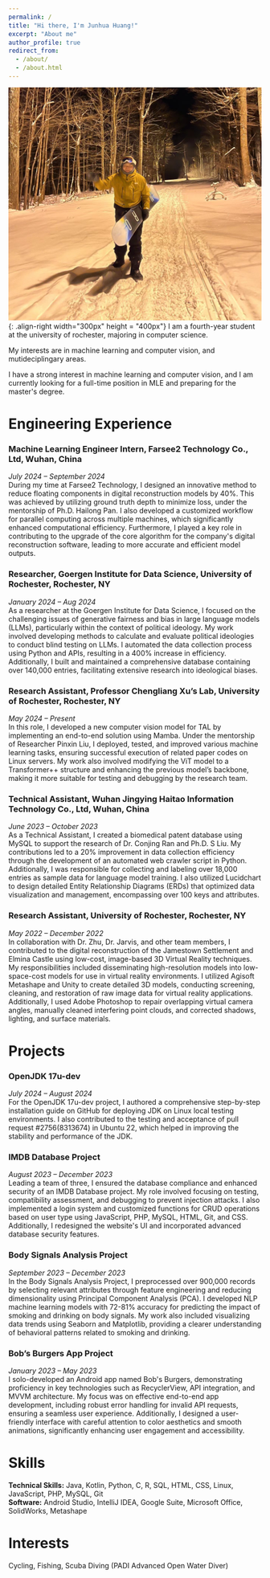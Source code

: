 ```yaml
---
permalink: /
title: "Hi there, I'm Junhua Huang!"
excerpt: "About me"
author_profile: true
redirect_from: 
  - /about/
  - /about.html
---
```


![Illustration of combining vision and language modalities](/images/profile3.jpg){: .align-right width="300px" height = "400px"}
I am a fourth-year student at the university of rochester, majoring in computer science.

My interests are in machine learning and computer vision, and mutideciplingary areas.

I have a strong interest in machine learning and computer vision, and I am currently looking for a full-time position in MLE and preparing for the master's degree.


# Engineering Experience

### Machine Learning Engineer Intern, Farsee2 Technology Co., Ltd, Wuhan, China  
*July 2024 – September 2024*  
During my time at Farsee2 Technology, I designed an innovative method to reduce floating components in digital reconstruction models by 40%. This was achieved by utilizing ground truth depth to minimize loss, under the mentorship of Ph.D. Hailong Pan. I also developed a customized workflow for parallel computing across multiple machines, which significantly enhanced computational efficiency. Furthermore, I played a key role in contributing to the upgrade of the core algorithm for the company's digital reconstruction software, leading to more accurate and efficient model outputs.

### Researcher, Goergen Institute for Data Science, University of Rochester, Rochester, NY  
*January 2024 – Aug 2024*  
As a researcher at the Goergen Institute for Data Science, I focused on the challenging issues of generative fairness and bias in large language models (LLMs), particularly within the context of political ideology. My work involved developing methods to calculate and evaluate political ideologies to conduct blind testing on LLMs. I automated the data collection process using Python and APIs, resulting in a 400% increase in efficiency. Additionally, I built and maintained a comprehensive database containing over 140,000 entries, facilitating extensive research into ideological biases.

### Research Assistant, Professor Chengliang Xu’s Lab, University of Rochester, Rochester, NY  
*May 2024 – Present*  
In this role, I developed a new computer vision model for TAL by implementing an end-to-end solution using Mamba. Under the mentorship of Researcher Pinxin Liu, I deployed, tested, and improved various machine learning tasks, ensuring successful execution of related paper codes on Linux servers. My work also involved modifying the ViT model to a Transformer++ structure and enhancing the previous model’s backbone, making it more suitable for testing and debugging by the research team.

### Technical Assistant, Wuhan Jingying Haitao Information Technology Co., Ltd, Wuhan, China  
*June 2023 – October 2023*  
As a Technical Assistant, I created a biomedical patent database using MySQL to support the research of Dr. Conjing Ran and Ph.D. S Liu. My contributions led to a 20% improvement in data collection efficiency through the development of an automated web crawler script in Python. Additionally, I was responsible for collecting and labeling over 18,000 entries as sample data for language model training. I also utilized Lucidchart to design detailed Entity Relationship Diagrams (ERDs) that optimized data visualization and management, encompassing over 100 keys and attributes.

### Research Assistant, University of Rochester, Rochester, NY  
*May 2022 – December 2022*  
In collaboration with Dr. Zhu, Dr. Jarvis, and other team members, I contributed to the digital reconstruction of the Jamestown Settlement and Elmina Castle using low-cost, image-based 3D Virtual Reality techniques. My responsibilities included disseminating high-resolution models into low-space-cost models for use in virtual reality environments. I utilized Agisoft Metashape and Unity to create detailed 3D models, conducting screening, cleaning, and restoration of raw image data for virtual reality applications. Additionally, I used Adobe Photoshop to repair overlapping virtual camera angles, manually cleaned interfering point clouds, and corrected shadows, lighting, and surface materials.

# Projects

### OpenJDK 17u-dev  
*July 2024 – August 2024*  
For the OpenJDK 17u-dev project, I authored a comprehensive step-by-step installation guide on GitHub for deploying JDK on Linux local testing environments. I also contributed to the testing and acceptance of pull request #2756(8313674) in Ubuntu 22, which helped in improving the stability and performance of the JDK.

### IMDB Database Project  
*August 2023 – December 2023*  
Leading a team of three, I ensured the database compliance and enhanced security of an IMDB Database project. My role involved focusing on testing, compatibility assessment, and debugging to prevent injection attacks. I also implemented a login system and customized functions for CRUD operations based on user type using JavaScript, PHP, MySQL, HTML, Git, and CSS. Additionally, I redesigned the website's UI and incorporated advanced database security features.

### Body Signals Analysis Project  
*September 2023 – December 2023*  
In the Body Signals Analysis Project, I preprocessed over 900,000 records by selecting relevant attributes through feature engineering and reducing dimensionality using Principal Component Analysis (PCA). I developed NLP machine learning models with 72-81% accuracy for predicting the impact of smoking and drinking on body signals. My work also included visualizing data trends using Seaborn and Matplotlib, providing a clearer understanding of behavioral patterns related to smoking and drinking.

### Bob’s Burgers App Project  
*January 2023 – May 2023*  
I solo-developed an Android app named Bob's Burgers, demonstrating proficiency in key technologies such as RecyclerView, API integration, and MVVM architecture. My focus was on effective end-to-end app development, including robust error handling for invalid API requests, ensuring a seamless user experience. Additionally, I designed a user-friendly interface with careful attention to color aesthetics and smooth animations, significantly enhancing user engagement and accessibility.

# Skills

**Technical Skills:** Java, Kotlin, Python, C, R, SQL, HTML, CSS, Linux, JavaScript, PHP, MySQL, Git  
**Software:** Android Studio, IntelliJ IDEA, Google Suite, Microsoft Office, SolidWorks, Metashape

# Interests

Cycling, Fishing, Scuba Diving (PADI Advanced Open Water Diver)

